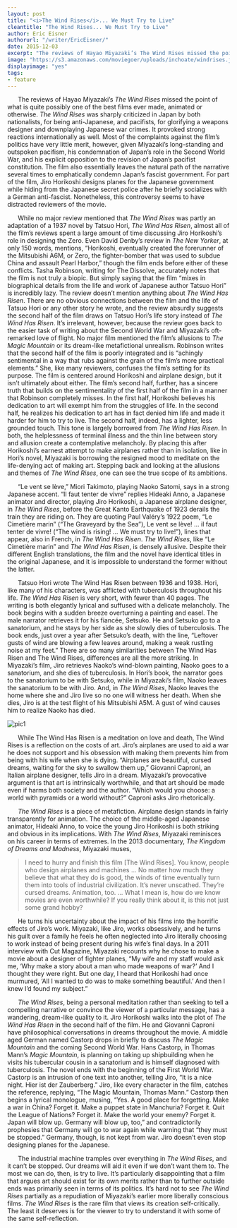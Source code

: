 ```yaml
---
layout: post
title: "<i>The Wind Rises</i>... We Must Try to Live"
cleantitle: "The Wind Rises... We Must Try to Live"
author: Eric Eisner
authorurl: "/writer/EricEisner/"
date: 2015-12-03
excerpt: "The reviews of Hayao Miyazaki’s The Wind Rises missed the point of what is quite possibly one of the best films ever made, animated or otherwise."
image: "https://s3.amazonaws.com/moviegoer/uploads/inchoate/windrises.jpg"
displayimage: "yes"
tags:
- feature
---
```

&nbsp;&nbsp;&nbsp;&nbsp;&nbsp;&nbsp;The reviews of Hayao Miyazaki’s *The Wind Rises* missed the point of what is quite possibly one of the best films ever made, animated or otherwise. *The Wind Rises* was sharply criticized in Japan by both nationalists, for being anti-Japanese, and pacifists, for glorifying a weapons designer and downplaying Japanese war crimes. It provoked strong reactions internationally as well. Most of the complaints against the film’s politics have very little merit, however, given Miyazaki’s long-standing and outspoken pacifism, his condemnation of Japan’s role in the Second World War, and his explicit opposition to the revision of Japan’s pacifist constitution. The film also essentially leaves the natural path of the narrative several times to emphatically condemn Japan’s fascist government. For part of the film, Jiro Horikoshi designs planes for the Japanese government while hiding from the Japanese secret police after he briefly socializes with a German anti-fascist. Nonetheless, this controversy seems to have distracted reviewers of the movie. 

&nbsp;&nbsp;&nbsp;&nbsp;&nbsp;&nbsp;While no major review mentioned that *The Wind Rises* was partly an adaptation of a 1937 novel by Tatsuo Hori, *The Wind Has Risen*, almost all of the film’s reviews spent a large amount of time discussing Jiro Horikoshi’s role in designing the Zero. Even David Denby’s review in *The New Yorker*, at only 150 words, mentions, “Horikoshi, eventually created the forerunner of the Mitsubishi A6M, or Zero, the fighter-bomber that was used to subdue China and assault Pearl Harbor,” though the film ends before either of these conflicts. Tasha Robinson, writing for The Dissolve, accurately notes that the film is not truly a biopic. But simply saying that the film “mixes in biographical details from the life and work of Japanese author Tatsuo Hori” is incredibly lazy. The review doesn’t mention anything about *The Wind Has Risen*. There are no obvious connections between the film and the life of Tatsuo Hori or any other story he wrote, and the review absurdly suggests the second half of the film draws on Tatsuo Hori’s life story instead of *The Wind Has Risen*.  It’s irrelevant, however, because the review goes back to the easier task of writing about the Second World War and Miyazaki’s oft-remarked love of flight. No major film mentioned the film’s allusions to *The Magic Mountain* or its dream-like metafictional unrealism. Robinson writes that the second half of the film is poorly integrated and is “achingly sentimental in a way that rubs against the grain of the film’s more practical elements.” She, like many reviewers, confuses the film’s setting for its purpose. The film is centered around Horikoshi and airplane design, but it isn’t ultimately about either. The film’s second half, further, has a sincere truth that builds on the sentimentality of the first half of the film in a manner that Robinson completely misses. In the first half, Horikoshi believes his dedication to art will exempt him from the struggles of life. In the second half, he realizes his dedication to art has in fact denied him life and made it harder for him to try to live. The second half, indeed, has a lighter, less grounded touch. This tone is largely borrowed from *The Wind Has Risen*. In both, the helplessness of terminal illness and the thin line between story and allusion create a contemplative melancholy. By placing this after Horikoshi’s earnest attempt to make airplanes rather than in isolation, like in Hori’s novel, Miyazaki is borrowing the resigned mood to meditate on the life-denying act of making art. Stepping back and looking at the allusions and themes of *The Wind Rises*, one can see the true scope of its ambitions.

&nbsp;&nbsp;&nbsp;&nbsp;&nbsp;&nbsp;“Le vent se lève,” Miori Takimoto, playing Naoko Satomi, says in a strong Japanese accent. “Il faut tenter de vivre” replies Hideaki Anno, a Japanese animator and director, playing Jiro Horikoshi, a Japanese airplane designer, in *The Wind Rises*, before the Great Kanto Earthquake of 1923 derails the train they are riding on. They are quoting Paul Valéry’s 1922 poem, “Le Cimetière marin” (“The Graveyard by the Sea”), Le vent se lève! … il faut tenter de vivre! (“The wind is rising! … We must try to live!”), lines that appear, also in French, in *The Wind Has Risen*. *The Wind Rises*, like “Le Cimetière marin” and *The Wind Has Risen*, is densely allusive. Despite their different English translations, the film and the novel have identical titles in the original Japanese, and it is impossible to understand the former without the latter.

&nbsp;&nbsp;&nbsp;&nbsp;&nbsp;&nbsp;Tatsuo Hori wrote The Wind Has Risen between 1936 and 1938. Hori, like many of his characters, was afflicted with tuberculosis throughout his life. *The Wind Has Risen* is very short, with fewer than 40 pages. The writing is both elegantly lyrical and suffused with a delicate melancholy. The book begins with a sudden breeze overturning a painting and easel. The male narrator retrieves it for his fiancée, Setsuko. He and Setsuko go to a sanatorium, and he stays by her side as she slowly dies of tuberculosis. The book ends, just over a year after Setsuko’s death, with the line, “Leftover gusts of wind are blowing a few leaves around, making a weak rustling noise at my feet.” There are so many similarities between The Wind Has Risen and The Wind Rises, differences are all the more striking. In Miyazaki’s film, Jiro retrieves Naoko’s wind-blown painting, Naoko goes to a sanatorium, and she dies of tuberculosis. In Hori’s book, the narrator goes to the sanatorium to be with Setsuko, while in Miyazaki’s film, Naoko leaves the sanatorium to be with Jiro. And, in *The Wind Rises*, Naoko leaves the home where she and Jiro live so no one will witness her death. When she dies, Jiro is at the test flight of his Mitsubishi A5M. A gust of wind causes him to realize Naoko has died. 

![pic1](https://s3.amazonaws.com/moviegoer/uploads/inchoate/windrises2.jpg)

&nbsp;&nbsp;&nbsp;&nbsp;&nbsp;&nbsp;While The Wind Has Risen is a meditation on love and death, The Wind Rises is a reflection on the costs of art. Jiro’s airplanes are used to aid a war he does not support and his obsession with making them prevents him from being with his wife when she is dying. “Airplanes are beautiful, cursed dreams, waiting for the sky to swallow them up,” Giovanni Caproni, an Italian airplane designer, tells Jiro in a dream. Miyazaki’s provocative argument is that art is intrinsically worthwhile, and that art should be made even if harms both society and the author. “Which would you choose: a world with pyramids or a world without?” Caproni asks Jiro rhetorically.

&nbsp;&nbsp;&nbsp;&nbsp;&nbsp;&nbsp;*The Wind Rises* is a piece of metafiction. Airplane design stands in fairly transparently for animation. The choice of the middle-aged Japanese animator, Hideaki Anno, to voice the young Jiro Horikoshi is both striking and obvious in its implications. With *The Wind Rises*, Miyazaki reminisces on his career in terms of extremes. In the 2013 documentary, *The Kingdom of Dreams and Madness*, Miyazaki muses,

> I need to hurry and finish this film [The Wind Rises]. You know, people 
> who design airplanes and machines … No matter how much they believe 
> that what they do is good, the winds of time eventually turn them into 
> tools of industrial civilization. It’s never unscathed. They’re cursed 
> dreams. Animation, too. … What I mean is, how do we know movies are 
> even worthwhile? If you really think about it, is this not just some 
> grand hobby?

&nbsp;&nbsp;&nbsp;&nbsp;&nbsp;&nbsp;He turns his uncertainty about the impact of his films into the horrific effects of Jiro’s work. Miyazaki, like Jiro, works obsessively, and he turns his guilt over a family he feels he often neglected into Jiro literally choosing to work instead of being present during his wife’s final days. In a 2011 interview with Cut Magazine, Miyazaki recounts why he chose to make a movie about a designer of fighter planes, “My wife and my staff would ask me, ‘Why make a story about a man who made weapons of war?’ And I thought they were right. But one day, I heard that Horikoshi had once murmured, ‘All I wanted to do was to make something beautiful.’ And then I knew I’d found my subject.”

&nbsp;&nbsp;&nbsp;&nbsp;&nbsp;&nbsp;*The Wind Rises*, being a personal meditation rather than seeking to tell a compelling narrative or convince the viewer of a particular message, has a wandering, dream-like quality to it. Jiro Horikoshi walks into the plot of *The Wind Has Risen* in the second half of the film. He and Giovanni Caproni have philosophical conversations in dreams throughout the movie. A middle aged German named Castorp drops in briefly to discuss *The Magic Mountain* and the coming Second World War. Hans Castorp, in Thomas Mann’s *Magic Mountain*, is planning on taking up shipbuilding when he visits his tubercular cousin in a sanatorium and is himself diagnosed with tuberculosis. The novel ends with the beginning of the First World War. Castorp is an intrusion of one text into another, telling Jiro, “It is a nice night. Hier ist der Zauberberg.” Jiro, like every character in the film, catches the reference, replying, “The Magic Mountain, Thomas Mann.” Castorp then begins a lyrical monologue, musing, “Yes. A good place for forgetting. Make a war in China? Forget it. Make a puppet state in Manchuria? Forget it. Quit the League of Nations? Forget it. Make the world your enemy? Forget it. Japan will blow up. Germany will blow up, too,” and contradictorily prophesies that Germany will go to war again while warning that “they must be stopped.” Germany, though, is not kept from war. Jiro doesn’t even stop designing planes for the Japanese.

&nbsp;&nbsp;&nbsp;&nbsp;&nbsp;&nbsp;The industrial machine tramples over everything in *The Wind Rises*, and it can’t be stopped. Our dreams will aid it even if we don’t want them to. The most we can do, then, is try to live. It’s particularly disappointing that a film that argues art should exist for its own merits rather than to further outside ends was primarily seen in terms of its politics. It’s hard not to see *The Wind Rises* partially as a repudiation of Miyazaki’s earlier more liberally conscious films. *The Wind Rises* is the rare film that views its creation self-critically. The least it deserves is for the viewer to try to understand it with some of the same self-reflection.



